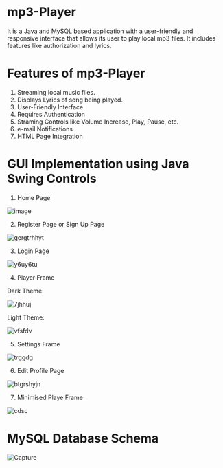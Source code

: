 # mp3-Player
It is a Java and MySQL based application with a user-friendly and responsive interface that allows its user to play local mp3 files. It includes features like authorization and lyrics.

# Features of mp3-Player
1. Streaming local music files.
2. Displays Lyrics of song being played.
3. User-Friendly Interface
4. Requires Authentication 
5. Straming Controls like Volume Increase, Play, Pause, etc.
6. e-mail Notifications
7. HTML Page Integration

# GUI Implementation using Java Swing Controls
1. Home Page

  ![image](https://user-images.githubusercontent.com/76868354/164883710-830c3ed9-b165-441c-b699-eb945682a539.png)

2. Register Page or Sign Up Page

  ![gergtrhhyt](https://user-images.githubusercontent.com/76868354/164883754-5b93d094-890d-427c-b33f-793e4c24a334.png)

3. Login Page

  ![y6uy6tu](https://user-images.githubusercontent.com/76868354/164883802-0161971f-efb9-46bf-b821-0d1589e39e99.png)

4. Player Frame
 
  Dark Theme:
  
  ![7jhhuj](https://user-images.githubusercontent.com/76868354/164883818-85f46a35-24b0-4823-bbde-c8411f3d5661.png)
  
  Light Theme:
  
  ![vfsfdv](https://user-images.githubusercontent.com/76868354/164883850-3d8ef16e-8891-4e97-9b98-b9539c239b74.png)

5. Settings Frame
  
  ![trggdg](https://user-images.githubusercontent.com/76868354/164883833-6c92587e-6433-43c3-9d35-c46f2bf5d180.png)

6. Edit Profile Page
  
  ![btgrshyjn](https://user-images.githubusercontent.com/76868354/164883984-4a3145ca-1ba3-4dc1-ae94-bf501e965ab3.png)

7. Minimised Playe Frame
  
  ![cdsc](https://user-images.githubusercontent.com/76868354/164883934-6fa63141-a66a-465f-9318-a647733a8f0b.png)

# MySQL Database Schema
![Capture](https://user-images.githubusercontent.com/76868354/164884008-edc7524d-df4c-4bd0-b8c2-2dde95e60542.png)

